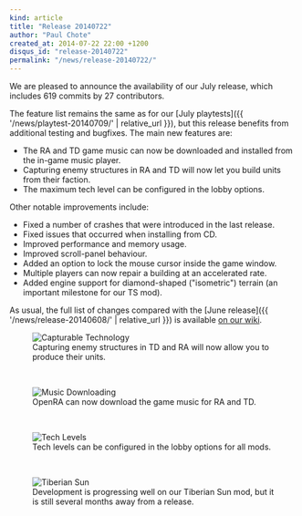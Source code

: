 ```yaml
---
kind: article
title: "Release 20140722"
author: "Paul Chote"
created_at: 2014-07-22 22:00 +1200
disqus_id: "release-20140722"
permalink: "/news/release-20140722/"
---
```


We are pleased to announce the availability of our July release, which includes 619 commits by 27 contributors.

The feature list remains the same as for our [July playtests]({{ '/news/playtest-20140709/' | relative_url }}), but this release benefits from additional testing and bugfixes.  The main new features are:

- The RA and TD game music can now be downloaded and installed from the in-game music player.
- Capturing enemy structures in RA and TD will now let you build units from their faction.
- The maximum tech level can be configured in the lobby options.

Other notable improvements include:

- Fixed a number of crashes that were introduced in the last release.
- Fixed issues that occurred when installing from CD.
- Improved performance and memory usage.
- Improved scroll-panel behaviour.
- Added an option to lock the mouse cursor inside the game window.
- Multiple players can now repair a building at an accelerated rate.
- Added engine support for diamond-shaped ("isometric") terrain (an important milestone for our TS mod).

As usual, the full list of changes compared with the [June release]({{ '/news/release-20140608/' | relative_url }}) is available [on our wiki](https://wiki.openra.net/Changelog).

<figure>
  <img src="{{ '/images/news/20140722-capturetech.png' | relative_url }}" loading="lazy" alt="Capturable Technology" />
  <figcaption>Capturing enemy structures in TD and RA will now allow you to produce their units.</figcaption>
</figure>
<br />
<figure>
  <img src="{{ '/images/news/20140722-musicdownload.png' | relative_url }}" loading="lazy" alt="Music Downloading" />
  <figcaption>OpenRA can now download the game music for RA and TD.</figcaption>
</figure>
<br />
<figure>
  <img src="{{ '/images/news/20140722-techlevels.png' | relative_url }}" loading="lazy" alt="Tech Levels" />
  <figcaption>Tech levels can be configured in the lobby options for all mods.</figcaption>
</figure>
<br />
<figure>
  <img src="{{ '/images/news/20140709-tibsun.png' | relative_url }}" loading="lazy" alt="Tiberian Sun" />
  <figcaption>Development is progressing well on our Tiberian Sun mod, but it is still several months away from a release.</figcaption>
</figure>
